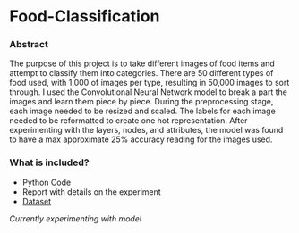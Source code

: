 # Food-Classification

### Abstract
The purpose of this project is to take different images of food items and attempt to classify them
into categories. There are 50 different types of food used, with 1,000 of images per type, resulting
in 50,000 images to sort through. I used the Convolutional Neural Network model to break a part
the images and learn them piece by piece. During the preprocessing stage, each image needed to
be resized and scaled. The labels for each image needed to be reformatted to create one hot
representation. After experimenting with the layers, nodes, and attributes, the model was found to
have a max approximate 25% accuracy reading for the images used. 

### What is included?
* Python Code
* Report with details on the experiment
* [Dataset](https://www.kaggle.com/kmader/food41)

*Currently experimenting with model*
